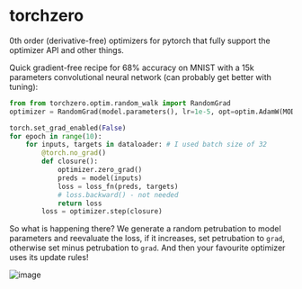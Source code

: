 # torchzero

0th order (derivative-free) optimizers for pytorch that fully support the optimizer API and other things.

Quick gradient-free recipe for 68% accuracy on MNIST with a 15k parameters convolutional neural network (can probably get better with tuning):
```py
from from torchzero.optim.random_walk import RandomGrad
optimizer = RandomGrad(model.parameters(), lr=1e-5, opt=optim.AdamW(MODEL.parameters(), lr=1e-3))

torch.set_grad_enabled(False)
for epoch in range(10):
    for inputs, targets in dataloader: # I used batch size of 32
        @torch.no_grad()
        def closure():
            optimizer.zero_grad()
            preds = model(inputs)
            loss = loss_fn(preds, targets)
            # loss.backward() - not needed
            return loss
        loss = optimizer.step(closure)
```

So what is happening there? We generate a random petrubation to model parameters and reevaluate the loss, if it increases, set petrubation to `grad`, otherwise set minus petrubation to `grad`. And then your favourite optimizer uses its update rules!

![image](https://github.com/qq-me/torchzero/assets/76593873/2b1c911c-4b36-44fa-9225-1eca038b585e)
